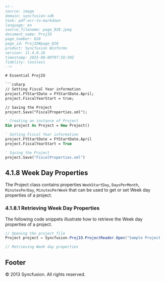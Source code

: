 ```html
<!-- 
source: image
domain: syncfusion-sdk
task: pdf-ocr-to-markdown
language: en 
source_filename: page_028.jpeg
document_name: ProjIO
page_number: 028
page_id: ProjIO#page_028
product: Syncfusion Winforms
version: 11.4.0.26
timestamp: 2025-08-09T07:58:50Z
fidelity: lossless
-->

# Essential ProjIO

```csharp
// Setting Fiscal Year information
project.FYStartDate = FYStartDate.April;
project.FiscalYearStart = true;

// Saving the Project
project.Save("FiscalProperties.xml");
```

```vb
' Creating an instance of Project
Dim project As Project = New Project()

' Setting Fiscal Year information
project.FYStartDate = FYStartDate.April
project.FiscalYearStart = True

' Saving the Project
project.Save("FiscalProperties.xml")
```

## 4.1.8 Week Day Properties

The Project class contains properties `WeekStartDay`, `DaysPerMonth`, `MinutesPerDay`, `MinutesPerWeek` that can be used to get or set Week day properties of a project.

### 4.1.8.1 Retrieving Week Day Properties

The following code snippets illustrate how to retrieve the Week day properties of a project.

```csharp
// Opening the project file
Project project = Syncfusion.ProjIO.ProjectReader.Open("Sample Project.xml");

// Retrieving Week day properties
```

## Footer
© 2013 Syncfusion. All rights reserved.
```